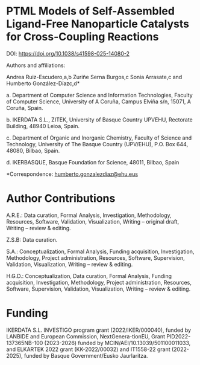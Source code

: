 # PTML Models of Self-Assembled Ligand-Free Nanoparticle Catalysts for Cross-Coupling Reactions

DOI: https://doi.org/10.1038/s41598-025-14080-2

Authors and affiliations:

Andrea Ruiz-Escudero,a,b Zuriñe Serna Burgos,c Sonia Arrasate,c and Humberto González-Díazc,d*

a. Department of Computer Science and Information Technologies, Faculty of Computer Science, University of A Coruña, Campus Elviña s/n, 15071, A Coruña, Spain.

b. IKERDATA S.L., ZITEK, University of Basque Country UPVEHU, Rectorate Building, 48940 Leioa, Spain.

c. Department of Organic and Inorganic Chemistry, Faculty of Science and Technology, University of The Basque Country (UPV/EHU), P.O. Box 644, 48080, Bilbao, Spain.

d. IKERBASQUE, Basque Foundation for Science, 48011, Bilbao, Spain

*Correspondence: humberto.gonzalezdiaz@ehu.eus

# Author Contributions
A.R.E.: Data curation, Formal Analysis, Investigation, Methodology, Resources, Software, Validation, Visualization, Writing – original draft, Writing – review & editing.

Z.S.B: Data curation.

S.A.: Conceptualization, Formal Analysis, Funding acquisition, Investigation, Methodology, Project administration, Resources, Software, Supervision, Validation, Visualization, Writing – review & editing.

H.G.D.: Conceptualization, Data curation, Formal Analysis, Funding acquisition, Investigation, Methodology, Project administration, Resources, Software, Supervision, Validation, Visualization, Writing – review & editing.

# Funding
IKERDATA S.L. INVESTIGO program grant (2022/IKER/000040), funded by LANBIDE and European Commission, NextGenera-tionEU, Grant PID2022-137365NB-100 (2023-2026) funded by MCIN/AEI/10.13039/501100011033, and ELKARTEK 2022 grant (KK-2022/00032) and IT1558-22 grant (2022-2025), funded by Basque Government/Eusko Jaurlaritza.
